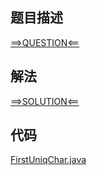 ## 题目描述

[==>QUESTION<==](https://leetcode.cn/problems/first-unique-character-in-a-string/description/)

## 解法

[==>SOLUTION<==](https://leetcode.cn/problems/first-unique-character-in-a-string/solutions/531740/zi-fu-chuan-zhong-de-di-yi-ge-wei-yi-zi-x9rok/)

## 代码

[FirstUniqChar.java](https://github.com/Marshal7cc/leetcode-java/blob/master/src/hashtable/FirstUniqChar.java)


